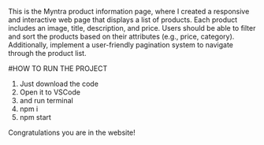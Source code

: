 This is the Myntra product information page, where I created a responsive and interactive web page that displays a list of products. Each product includes an image, title, description, and price. Users should be able to filter and sort the products based on their attributes (e.g., price, category). Additionally, implement a user-friendly pagination system to navigate through the product list.

#HOW TO RUN THE PROJECT
1) Just download the code
2) Open it to VSCode
3) and run terminal
4) npm i
5) npm start

Congratulations you are in the website!
